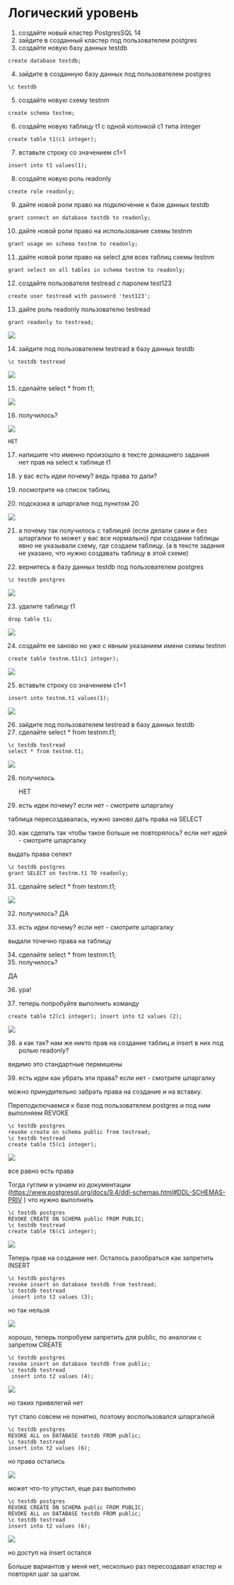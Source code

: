 # Логический уровень

1) создайте новый кластер PostgresSQL 14
2) зайдите в созданный кластер под пользователем postgres
3) создайте новую базу данных testdb
``` text
create database testdb;
```
4) зайдите в созданную базу данных под пользователем postgres
``` text	
\c testdb
```
5) создайте новую схему testnm
``` text 
create schema testnm;
```
6) создайте новую таблицу t1 с одной колонкой c1 типа integer
``` text
create table t1(c1 integer);
```   
7) вставьте строку со значением c1=1
``` text    
insert into t1 values(1);
```
8) создайте новую роль readonly
``` text	
create role readonly;
```
9) дайте новой роли право на подключение к базе данных testdb
``` text 
grant connect on database testdb to readonly;
```
10) дайте новой роли право на использование схемы testnm
``` text    
grant usage on schema testnm to readonly;
```
11) дайте новой роли право на select для всех таблиц схемы testnm
``` text 
grant select on all tables in schema testnm to readonly;
```
12) создайте пользователя testread с паролем test123
``` text	
create user testread with password 'test123';
```
13) дайте роль readonly пользователю testread
``` text 
grant readonly to testread;
```

![](files/13.png)

14) зайдите под пользователем testread в базу данных testdb
``` text 
\c testdb testread
```
![](files/14.png)

15) сделайте select * from t1;

![](files/15.png)

16) получилось?

![](files/16-21.png)
    
    НЕТ
    
17) напишите что именно произошло в тексте домашнего задания    
    нет прав на select к таблице t1

18) у вас есть идеи почему? ведь права то дали?
19) посмотрите на список таблиц
20) подсказка в шпаргалке под пунктом 20

![](files/16-21_2.png)

21) а почему так получилось с таблицей (если делали сами и без шпаргалки то может у вас все нормально)
    при создании таблицы явно не указывали схему, где создаем таблицу. (а в тексте задания не указано, что нужно создавать таблицу в этой схеме)


22) вернитесь в базу данных testdb под пользователем postgres
``` text 
\c testdb postgres
```

![](files/22.png)

23) удалите таблицу t1

``` text
drop table t1;
```

![](files/23.png)


24) создайте ее заново но уже с явным указанием имени схемы testnm
``` text
create table testnm.t1(c1 integer);
```

![](files/24.png)

25) вставьте строку со значением c1=1

``` text
insert into testnm.t1 values(1);
```

![](files/25.png)

26) зайдите под пользователем testread в базу данных testdb
27) сделайте select * from testnm.t1;
``` text
\c testdb testread
select * from testnm.t1;
```

![](files/26-27.png)

28) получилось

    НЕТ
    
29) есть идеи почему? если нет - смотрите шпаргалку

таблица пересоздавалась, нужно заново дать права на SELECT

30) как сделать так чтобы такое больше не повторялось? если нет идей - смотрите шпаргалку

выдать права селект

``` text
\c testdb postgres 
grant SELECT on testnm.t1 TO readonly;
```
31) сделайте select * from testnm.t1;
    
![](files/28-36.png)


32) получилось?
   ДА

33) есть идеи почему? если нет - смотрите шпаргалку

выдали точечно права на таблицу

34) сделайте select * from testnm.t1;
35) получилось?

ДА

36) ура!
	
37) теперь попробуйте выполнить команду

``` text 
create table t2(c1 integer); insert into t2 values (2);
```

![](files/37.png)

38) а как так? нам же никто прав на создание таблиц и insert в них под ролью readonly?

видимо это стандартные пермишены

39) есть идеи как убрать эти права? если нет - смотрите шпаргалку

можно принудительно забрать права на создание и на вставку.

Переподключаемся к базе под пользователем postgres и под ним выполняем REVOKE

``` text
\c testdb postgres
revoke create on schema public from testread; 
\c testdb testread
create table t5(c1 integer);
```
![](files/39_1.png)

все равно есть права

Тогда гуглим и узнаем из документации (https://www.postgresql.org/docs/9.4/ddl-schemas.html#DDL-SCHEMAS-PRIV ) что нужно выполнить

``` text
\c testdb postgres
REVOKE CREATE ON SCHEMA public FROM PUBLIC;
\c testdb testread
create table t6(c1 integer);
```

![](files/40.png) 

Теперь прав на создание нет.
Осталось разобраться как запретить INSERT

``` text 
\c testdb postgres 
revoke insert on database testdb from testread;
\c testdb testread
 insert into t2 values (3);
```
но так нельзя

![](files/41_2_new.png) 

хорошо, теперь попробуем запретить для public, по аналогии с запретом CREATE

``` text 
\c testdb postgres 
revoke insert on database testdb from public;
\c testdb testread
 insert into t2 values (4);
```

![](files/41_3.png) 

но таких привелегий нет

тут стало совсем не понятно, поэтому воспользовался шпаргалкой

``` text
\c testdb postgres 
REVOKE ALL on DATABASE testdb FROM public; 
\c testdb testread
insert into t2 values (6);
```
но права остались

![](files/41_4.png) 

может что-то упустил, еще раз выполняю
 ``` text
\c testdb postgres
REVOKE CREATE ON SCHEMA public FROM PUBLIC; 
REVOKE ALL on DATABASE testdb FROM public; 
\c testdb testread
insert into t2 values (6);
```

![](files/41_5.png) 

но доступ на insert остался

Больше вариантов у меня нет, несколько раз пересоздавал кластер и повторял шаг за шагом.

